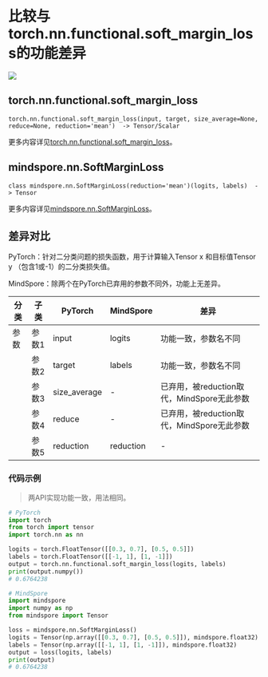 # 比较与torch.nn.functional.soft_margin_loss的功能差异

<a href="https://gitee.com/mindspore/docs/blob/r1.11/docs/mindspore/source_zh_cn/note/api_mapping/pytorch_diff/SoftMarginLoss.md" target="_blank"><img src="https://mindspore-website.obs.cn-north-4.myhuaweicloud.com/website-images/r1.11/resource/_static/logo_source.png"></a>

## torch.nn.functional.soft_margin_loss

```text
torch.nn.functional.soft_margin_loss(input, target, size_average=None, reduce=None, reduction='mean')  -> Tensor/Scalar
```

更多内容详见[torch.nn.functional.soft_margin_loss](https://pytorch.org/docs/1.8.1/nn.functional.html#soft-margin-loss)。

## mindspore.nn.SoftMarginLoss

```text
class mindspore.nn.SoftMarginLoss(reduction='mean')(logits, labels)  -> Tensor
```

更多内容详见[mindspore.nn.SoftMarginLoss](https://www.mindspore.cn/docs/zh-CN/r1.11/api_python/nn/mindspore.nn.SoftMarginLoss.html)。

## 差异对比

PyTorch：针对二分类问题的损失函数，用于计算输入Tensor x 和目标值Tensor y （包含1或-1）的二分类损失值。

MindSpore：除两个在PyTorch已弃用的参数不同外，功能上无差异。

| 分类 | 子类  | PyTorch      | MindSpore | 差异                                                         |
| ---- | ----- | ------------ | --------- | ------------------------------------------------------------ |
| 参数 | 参数1 | input | logits | 功能一致，参数名不同|
| | 参数2 | target | labels | 功能一致，参数名不同|
| | 参数3 | size_average | -         | 已弃用，被reduction取代，MindSpore无此参数 |
| | 参数4 | reduce | - | 已弃用，被reduction取代，MindSpore无此参数 |
| | 参数5 | reduction | reduction | - |

### 代码示例

> 两API实现功能一致，用法相同。

```python
# PyTorch
import torch
from torch import tensor
import torch.nn as nn

logits = torch.FloatTensor([[0.3, 0.7], [0.5, 0.5]])
labels = torch.FloatTensor([[-1, 1], [1, -1]])
output = torch.nn.functional.soft_margin_loss(logits, labels)
print(output.numpy())
# 0.6764238

# MindSpore
import mindspore
import numpy as np
from mindspore import Tensor

loss = mindspore.nn.SoftMarginLoss()
logits = Tensor(np.array([[0.3, 0.7], [0.5, 0.5]]), mindspore.float32)
labels = Tensor(np.array([[-1, 1], [1, -1]]), mindspore.float32)
output = loss(logits, labels)
print(output)
# 0.6764238
```
